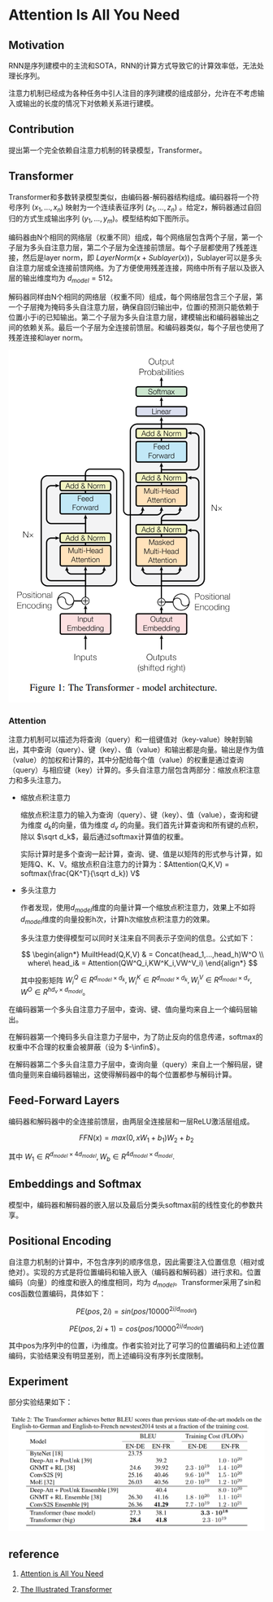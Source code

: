 # Attention Is All You Need

## Motivation

RNN是序列建模中的主流和SOTA，RNN的计算方式导致它的计算效率低，无法处理长序列。

注意力机制已经成为各种任务中引人注目的序列建模的组成部分，允许在不考虑输入或输出的长度的情况下对依赖关系进行建模。

## Contribution

提出第一个完全依赖自注意力机制的转录模型，Transformer。

## Transformer

Transformer和多数转录模型类似，由编码器-解码器结构组成。编码器将一个符号序列 $(x_1, ..., x_n)$ 映射为一个连续表征序列 $(z_1,...,z_n)$ 。给定z，解码器通过自回归的方式生成输出序列 $(y_1,...,y_m)$。模型结构如下图所示。

编码器由N个相同的网络层（权重不同）组成，每个网络层包含两个子层，第一个子层为多头自注意力层，第二个子层为全连接前馈层。每个子层都使用了残差连接，然后是layer norm，即 $LayerNorm(x + Sublayer(x))$，Sublayer可以是多头自注意力层或全连接前馈网络。为了方便使用残差连接，网络中所有子层以及嵌入层的输出维度均为 $d_{model}=512$。

解码器同样由N个相同的网络层（权重不同）组成，每个网络层包含三个子层，第一个子层掩为掩码多头自注意力层，确保自回归输出中，位置i的预测只能依赖于位置小于i的已知输出。第二个子层为多头自注意力层，建模输出和编码器输出之间的依赖关系。最后一个子层为全连接前馈层。和编码器类似，每个子层也使用了残差连接和layer norm。

![transformer archtecture](./assets/attention_transformer.png)

### Attention

注意力机制可以描述为将查询（query）和一组键值对（key-value）映射到输出，其中查询（query）、键（key）、值（value）和输出都是向量。输出是作为值（value）的加权和计算的，其中分配给每个值（value）的权重是通过查询（query）与相应键（key）计算的。多头自注意力层包含两部分：缩放点积注意力和多头注意力。

- 缩放点积注意力

  缩放点积注意力的输入为查询（query）、键（key）、值（value），查询和键为维度 $d_k$的向量，值为维度 $d_v$ 的向量。我们首先计算查询和所有键的点积，除以 $\sqrt d_k$，最后通过softmax计算值的权重。

  实际计算时是多个查询一起计算，查询、键、值是以矩阵的形式参与计算，如矩阵Q、K、V。缩放点积自注意力的计算为：$Attention(Q,K,V) = softmax(\frac{QK^T}{\sqrt d_k}) V$

- 多头注意力

  作者发现，使用$d_{model}$维度的向量计算一个缩放点积注意力，效果上不如将$d_{model}$维度的向量投影h次，计算h次缩放点积注意力的效果。

  多头注意力使得模型可以同时关注来自不同表示子空间的信息。公式如下：

  $$
  \begin{align*}
  MuiltHead(Q,K,V) & = Concat(head_1,...,head_h)W^O \\
  where\ head_i& = Attention(QW^Q_i,KW^K_i,VW^V_i)
  \end{align*}
  $$

  其中投影矩阵 $W^Q_i \in R^{d_{model} \times d_k},W^K_i \in R^{d_{model} \times d_k},W^V_i \in R^{d_{model} \times d_v},W^O \in R^{hd_v \times d_{model}}$。

在编码器第一个多头自注意力子层中，查询、键、值向量均来自上一个编码层输出。

在解码器第一个掩码多头自注意力子层中，为了防止反向的信息传递，softmax的权重中不合理的权重会被屏蔽（设为 $-\infin$）。

在解码器第二个多头自注意力子层中，查询向量（query）来自上一个解码层，键值向量则来自编码器输出，这使得解码器中的每个位置都参与解码计算。

## Feed-Forward Layers

编码器和解码器中的全连接前馈层，由两层全连接层和一层ReLU激活层组成。

$$ FFN(x) = max(0, x W_1 + b_1)W_2 + b_2 $$

其中 $W_1 \in R^{d_{model} \times 4d_{model}}, W_b \in R^{4d_{model} \times d_{model}}$.

## Embeddings and Softmax

模型中，编码器和解码器的嵌入层以及最后分类头softmax前的线性变化的参数共享。

## Positional Encoding

自注意力机制的计算中，不包含序列的顺序信息，因此需要注入位置信息（相对或绝对）。实现的方式是将位置编码和输入嵌入（编码器和解码器）进行求和。位置编码（向量）的维度和嵌入的维度相同，均为 $d_{model}$。Transformer采用了sin和cos函数位置编码，具体如下：

$$ PE(pos, 2i) = sin(pos/10000^{2i/d_{model}}) $$

$$ PE(pos, 2i+1) = cos(pos/10000^{2i/d_{model}}) $$

其中pos为序列中的位置，i为维度。作者实验对比了可学习的位置编码和上述位置编码，实验结果没有明显差别，而上述编码没有序列长度限制。

## Experiment

部分实验结果如下：

![exp](./assets/attention_exp.png)

## reference

1. [Attention is All You Need](https://arxiv.org/abs/1706.03762)

2. [The Illustrated Transformer](http://jalammar.github.io/illustrated-transformer/)
